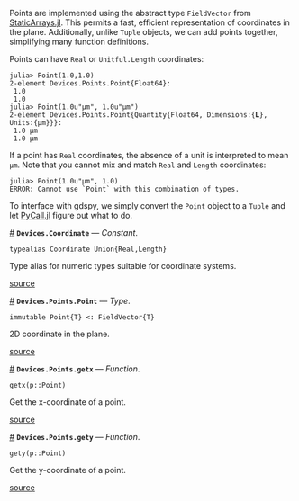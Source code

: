 


Points are implemented using the abstract type `FieldVector` from [StaticArrays.jl](https://github.com/JuliaArrays/StaticArrays.jl). This permits a fast, efficient representation of coordinates in the plane. Additionally, unlike `Tuple` objects, we can add points together, simplifying many function definitions.


Points can have `Real` or `Unitful.Length` coordinates:


```jlcon
julia> Point(1.0,1.0)
2-element Devices.Points.Point{Float64}:
 1.0
 1.0
julia> Point(1.0u"μm", 1.0u"μm")
2-element Devices.Points.Point{Quantity{Float64, Dimensions:{𝐋}, Units:{μm}}}:
 1.0 μm
 1.0 μm
```


If a point has `Real` coordinates, the absence of a unit is interpreted to mean `μm`. Note that you cannot mix and match `Real` and `Length` coordinates:


```jlcon
julia> Point(1.0u"μm", 1.0)
ERROR: Cannot use `Point` with this combination of types.
```


To interface with gdspy, we simply convert the `Point` object to a `Tuple` and let [PyCall.jl](https://github.com/stevengj/PyCall.jl) figure out what to do.

<a id='Devices.Coordinate' href='#Devices.Coordinate'>#</a>
**`Devices.Coordinate`** &mdash; *Constant*.



```
typealias Coordinate Union{Real,Length}
```

Type alias for numeric types suitable for coordinate systems.


<a target='_blank' href='https://github.com/PainterQubits/Devices.jl/tree/4e771912a65b4a8591b1934e355e158db3cd60da/src/Devices.jl#L44-L50' class='documenter-source'>source</a><br>

<a id='Devices.Points.Point' href='#Devices.Points.Point'>#</a>
**`Devices.Points.Point`** &mdash; *Type*.



```
immutable Point{T} <: FieldVector{T}
```

2D coordinate in the plane.


<a target='_blank' href='https://github.com/PainterQubits/Devices.jl/tree/4e771912a65b4a8591b1934e355e158db3cd60da/src/Points.jl#L15-L21' class='documenter-source'>source</a><br>

<a id='Devices.Points.getx' href='#Devices.Points.getx'>#</a>
**`Devices.Points.getx`** &mdash; *Function*.



```
getx(p::Point)
```

Get the x-coordinate of a point.


<a target='_blank' href='https://github.com/PainterQubits/Devices.jl/tree/4e771912a65b4a8591b1934e355e158db3cd60da/src/Points.jl#L44-L50' class='documenter-source'>source</a><br>

<a id='Devices.Points.gety' href='#Devices.Points.gety'>#</a>
**`Devices.Points.gety`** &mdash; *Function*.



```
gety(p::Point)
```

Get the y-coordinate of a point.


<a target='_blank' href='https://github.com/PainterQubits/Devices.jl/tree/4e771912a65b4a8591b1934e355e158db3cd60da/src/Points.jl#L53-L59' class='documenter-source'>source</a><br>

